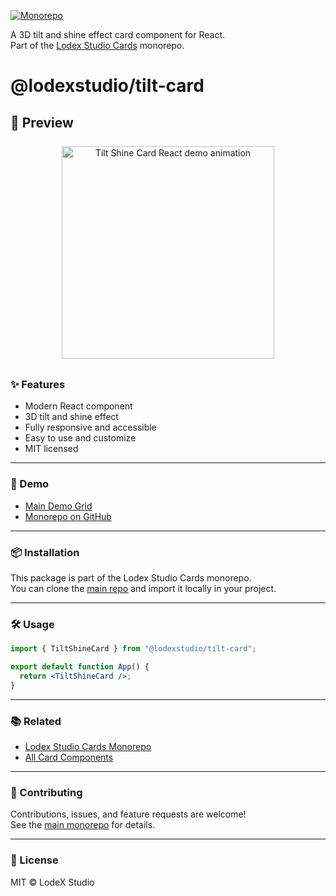 [![Monorepo](https://img.shields.io/badge/Monorepo-LodexStudioCards-blue)](https://github.com/lodsa-ntos/lodexstudio-cards)

A 3D tilt and shine effect card component for React.  
Part of the [Lodex Studio Cards](https://github.com/lodsa-ntos/lodexstudio-cards) monorepo.

# @lodexstudio/tilt-card

## 🎥 Preview

<p align="center">
  <img src="./preview.gif" alt="Tilt Shine Card React demo animation" width="340" style="margin:8px;" />
</p>

### ✨ Features

- Modern React component
- 3D tilt and shine effect
- Fully responsive and accessible
- Easy to use and customize
- MIT licensed

---

### 🚀 Demo

- [Main Demo Grid](https://lodexstudio-cards.vercel.app/)  
- [Monorepo on GitHub](https://github.com/lodsa-ntos/lodexstudio-cards)

---

### 📦 Installation

This package is part of the Lodex Studio Cards monorepo.  
You can clone the [main repo](https://github.com/lodsa-ntos/lodexstudio-cards) and import it locally in your project.

---

### 🛠 Usage

```jsx
import { TiltShineCard } from "@lodexstudio/tilt-card";

export default function App() {
  return <TiltShineCard />;
}
```

---

### 📚 Related

- [Lodex Studio Cards Monorepo](https://github.com/lodsa-ntos/lodexstudio-cards)
- [All Card Components](https://lodexstudio-cards.vercel.app/)

---

### 🤝 Contributing

Contributions, issues, and feature requests are welcome!  
See the [main monorepo](https://github.com/lodsa-ntos/lodexstudio-cards) for details.

---

### 📜 License

MIT © LodeX Studio
